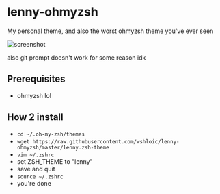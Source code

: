 # lenny-ohmyzsh

My personal theme, and also the worst ohmyzsh theme you've ever seen

![screenshot](https://cdn.discordapp.com/attachments/601875401714827292/818841765393858610/unknown.png)

also git prompt doesn't work for some reason idk

## Prerequisites

- ohmyzsh lol

## How 2 install

- ```cd ~/.oh-my-zsh/themes```
- ```wget https://raw.githubusercontent.com/wshloic/lenny-ohmyzsh/master/lenny.zsh-theme```
- ```vim ~/.zshrc```
- set ZSH_THEME to "lenny"
- save and quit
- ```source ~/.zshrc```
- you're done
